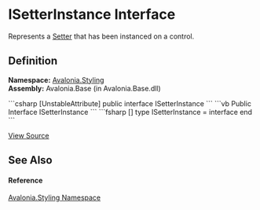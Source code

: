 # ISetterInstance Interface


Represents a <a href="T_Avalonia_Styling_Setter">Setter</a> that has been instanced on a control.



## Definition
**Namespace:** <a href="N_Avalonia_Styling">Avalonia.Styling</a>  
**Assembly:** Avalonia.Base (in Avalonia.Base.dll)

<Tabs groupId="api-code-preview">
<TabItem value="csharp" label="C#">
```csharp
[UnstableAttribute]
public interface ISetterInstance
```
</TabItem>
<TabItem value="vb" label="VB">
```vb
<UnstableAttribute>
Public Interface ISetterInstance
```
</TabItem>
<TabItem value="fsharp" label="F#">
```fsharp
[<UnstableAttribute>]
type ISetterInstance = interface end
```
</TabItem>
</Tabs>



<a href="https://github.com/AvaloniaUI/Avalonia/tree/master/src/Avalonia.Base/Styling/ISetterInstance.cs" title="View the source code">View Source</a>



## See Also


#### Reference
<a href="N_Avalonia_Styling">Avalonia.Styling Namespace</a>  

